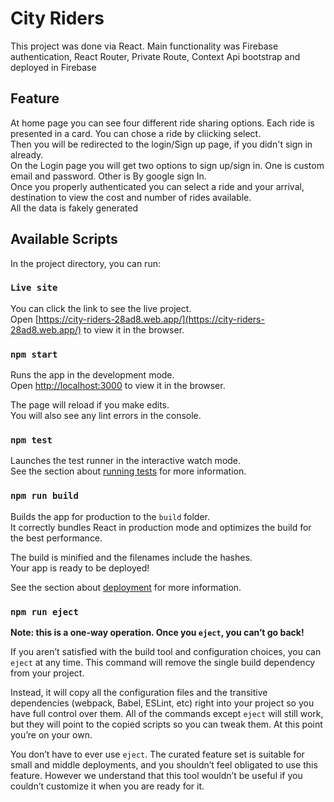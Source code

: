 # City Riders

This project was done via React. Main functionality was Firebase authentication, React Router, Private Route, Context Api bootstrap and deployed in Firebase

## Feature

At home page you can see four different ride sharing options. Each ride is presented in a card. You can chose a ride by cliicking select.\
Then you will be redirected to the login/Sign up page, if you didn't sign in already.\
On the Login page you will get two options to sign up/sign in. One is custom email and password. Other is By google sign In.\
Once you properly authenticated you can select a ride and your arrival, destination to view the cost and number of rides available.\
All the data is fakely generated
## Available Scripts

In the project directory, you can run:

### `Live site`

You can click the link to see the live project.\
Open [https://city-riders-28ad8.web.app/](https://city-riders-28ad8.web.app/) to view it in the browser.


### `npm start`

Runs the app in the development mode.\
Open [http://localhost:3000](http://localhost:3000) to view it in the browser.

The page will reload if you make edits.\
You will also see any lint errors in the console.

### `npm test`

Launches the test runner in the interactive watch mode.\
See the section about [running tests](https://facebook.github.io/create-react-app/docs/running-tests) for more information.

### `npm run build`

Builds the app for production to the `build` folder.\
It correctly bundles React in production mode and optimizes the build for the best performance.

The build is minified and the filenames include the hashes.\
Your app is ready to be deployed!

See the section about [deployment](https://facebook.github.io/create-react-app/docs/deployment) for more information.

### `npm run eject`

**Note: this is a one-way operation. Once you `eject`, you can’t go back!**

If you aren’t satisfied with the build tool and configuration choices, you can `eject` at any time. This command will remove the single build dependency from your project.

Instead, it will copy all the configuration files and the transitive dependencies (webpack, Babel, ESLint, etc) right into your project so you have full control over them. All of the commands except `eject` will still work, but they will point to the copied scripts so you can tweak them. At this point you’re on your own.

You don’t have to ever use `eject`. The curated feature set is suitable for small and middle deployments, and you shouldn’t feel obligated to use this feature. However we understand that this tool wouldn’t be useful if you couldn’t customize it when you are ready for it.

